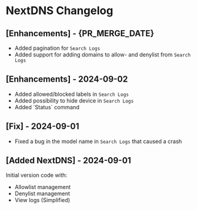 # NextDNS Changelog

## [Enhancements] - {PR_MERGE_DATE}

- Added pagination for `Search Logs`
- Added support for adding domains to allow- and denylist from `Search Logs`

## [Enhancements] - 2024-09-02

- Added allowed/blocked labels in `Search Logs`
- Added possibility to hide device in `Search Logs`
- Added `Status´ command

## [Fix] - 2024-09-01

- Fixed a bug in the model name in `Search Logs` that caused a crash

## [Added NextDNS] - 2024-09-01

Initial version code with:

- Allowlist management
- Denylist management
- View logs (Simplified)
